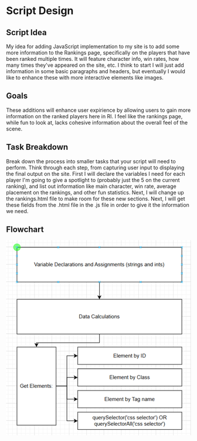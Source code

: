 # Script Design
## Script Idea
My idea for adding JavaScript implementation to my site is to add some more information to the Rankings page, specifically on the players that have been ranked multiple times. It will feature character info, win rates, how many times they've appeared on the site, etc. I think to start I will just add information in some basic paragraphs and headers, but eventually I would like to enhance these with more interactive elements like images.

## Goals
These additions will enhance user expirience by allowing users to gain more information on the ranked players here in RI. I feel like the rankings page, while fun to look at, lacks cohesive information about the overall feel of the scene. 

## Task Breakdown
Break down the process into smaller tasks that your script will need to perform. Think through each step, from capturing user input to displaying the final output on the site.
First I will declare the variables I need for each player I'm going to give a spotlight to (probably just the 5 on the current ranking), and list out information like main character, win rate, average placement on the rankings, and other fun statistics. Next, I will change up the rankings.html file to make room for these new sections. Next, I will get these fields from the .html file in the .js file in order to give it the information we need. 

## Flowchart
![Flowchart Image](image.png)
